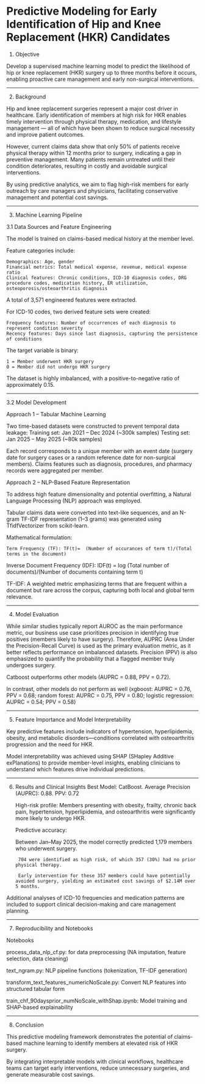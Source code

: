 # Predictive Modeling for Early Identification of Hip and Knee Replacement (HKR) Candidates

1. Objective
   
Develop a supervised machine learning model to predict the likelihood of hip or knee replacement (HKR) surgery up to three months before it occurs, enabling proactive care management and early non-surgical interventions.
________________________________________
2. Background

Hip and knee replacement surgeries represent a major cost driver in healthcare. Early identification of members at high risk for HKR enables timely intervention through physical therapy, medication, and lifestyle management — all of which have been shown to reduce surgical necessity and improve patient outcomes.

However, current claims data show that only 50% of patients receive physical therapy within 12 months prior to surgery, indicating a gap in preventive management. Many patients remain untreated until their condition deteriorates, resulting in costly and avoidable surgical interventions.

By using predictive analytics, we aim to flag high-risk members for early outreach by care managers and physicians, facilitating conservative management and potential cost savings.
________________________________________
3. Machine Learning Pipeline
   
3.1 Data Sources and Feature Engineering

The model is trained on claims-based medical history at the member level.

Feature categories include:

	Demographics: Age, gender
	Financial metrics: Total medical expense, revenue, medical expense ratio
	Clinical features: Chronic conditions, ICD-10 diagnosis codes, DRG procedure codes, medication history, ER utilization, osteoporosis/osteoarthritis diagnosis
  
A total of 3,571 engineered features were extracted.

For ICD-10 codes, two derived feature sets were created:

	Frequency features: Number of occurrences of each diagnosis to represent condition severity
	Recency features: Days since last diagnosis, capturing the persistence of conditions
  
The target variable is binary:

	1 = Member underwent HKR surgery
	0 = Member did not undergo HKR surgery
  
The dataset is highly imbalanced, with a positive-to-negative ratio of approximately 0.15.
________________________________________
3.2 Model Development

Approach 1 – Tabular Machine Learning

Two time-based datasets were constructed to prevent temporal data leakage:
	Training set: Jan 2021 – Dec 2024 (~300k samples)
	Testing set: Jan 2025 – May 2025 (~80k samples)
  
Each record corresponds to a unique member with an event date (surgery date for surgery cases or a random reference date for non-surgical members). Claims features such as diagnosis, procedures, and pharmacy records were aggregated per member.

Approach 2 – NLP-Based Feature Representation

To address high feature dimensionality and potential overfitting, a Natural Language Processing (NLP) approach was employed.

Tabular claims data were converted into text-like sequences, and an N-gram TF-IDF representation (1–3 grams) was generated using TfidfVectorizer from scikit-learn.

Mathematical formulation:

	Term Frequency (TF): TF(t)=  (Number of occurances of term t)/(Total terms in the document)

  Inverse Document Frequency (IDF): IDF(t) = log (Total number of documents)/(Number of documents containing term t)
	
  TF-IDF: A weighted metric emphasizing terms that are frequent within a document but rare across the corpus, capturing both local and global term relevance.
________________________________________
4. Model Evaluation

While similar studies typically report AUROC as the main performance metric, our business use case prioritizes precision in identifying true positives (members likely to have surgery). Therefore, AUPRC (Area Under the Precision-Recall Curve) is used as the primary evaluation metric, as it better reflects performance on imbalanced datasets.
Precision (PPV) is also emphasized to quantify the probability that a flagged member truly undergoes surgery.

Catboost outperforms other models (AUPRC = 0.88, PPV = 0.72). 

In contrast, other models do not perform as well (xgboost: AUPRC = 0.76, PPV = 0.68; random forest: AUPRC = 0.75, PPV = 0.80; logistic regression: AUPRC = 0.54; PPV = 0.58) 		
________________________________________
5. Feature Importance and Model Interpretability

Key predictive features include indicators of hypertension, hyperlipidemia, obesity, and metabolic disorders—conditions correlated with osteoarthritis progression and the need for HKR.

Model interpretability was achieved using SHAP (SHapley Additive exPlanations) to provide member-level insights, enabling clinicians to understand which features drive individual predictions.
________________________________________

6. Results and Clinical Insights
	Best Model: CatBoost. Average Precision (AUPRC): 0.88. PPV: 0.72

	High-risk profile: Members presenting with obesity, frailty, chronic back pain, hypertension, hyperlipidemia, and osteoarthritis were significantly more likely to undergo HKR.

	Predictive accuracy:

      Between Jan–May 2025, the model correctly predicted 1,179 members who underwent surgery.
   
	    704 were identified as high risk, of which 357 (30%) had no prior physical therapy.
   
	    Early intervention for these 357 members could have potentially avoided surgery, yielding an estimated cost savings of $2.14M over 5 months.
   
  Additional analyses of ICD-10 frequencies and medication patterns are included to support clinical decision-making and care management planning.
________________________________________
7. Reproducibility and Notebooks
   
Notebooks

process_data_nlp_cf.py: for	data preprocessing (NA imputation, feature selection, data cleaning)

text_ngram.py: NLP pipeline functions (tokenization, TF-IDF generation)

transform_text_features_numericNoScale.py: Convert NLP features into structured tabular form

train_chf_90daysprior_numNoScale_withShap.ipynb: Model training and SHAP-based explainability
________________________________________
8. Conclusion
   
This predictive modeling framework demonstrates the potential of claims-based machine learning to identify members at elevated risk of HKR surgery.

By integrating interpretable models with clinical workflows, healthcare teams can target early interventions, reduce unnecessary surgeries, and generate measurable cost savings.
